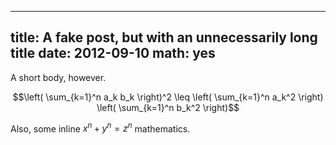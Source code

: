 ------
title: A fake post, but with an unnecessarily long title
date: 2012-09-10
math: yes
------

A short body, however.

$$\left( \sum_{k=1}^n a_k b_k \right)^2 \leq \left( \sum_{k=1}^n a_k^2 \right) \left( \sum_{k=1}^n b_k^2 \right)$$

Also, some inline $x^n + y^n = z^n$ mathematics.
